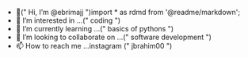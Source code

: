  - 👋(" Hi, I’m @ebrimajj ")import * as rdmd from '@readme/markdown';
- 👀 I’m interested in ...(" coding ")
- 🌱 I’m currently learning ...(" basics of pythons ")
- 💞️ I’m looking to collaborate on ...(" software development ")
- 📫 How to reach me ...instagram (" jbrahim00 ")

<!---
ebrimajj/ebrimajj is a ✨ special ✨ repository because its `README.md` (this file) appears on your GitHub profile.
You can click the Preview link to take a look at your changes.
--->

